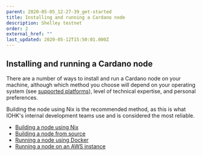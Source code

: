 ```yaml
---
parent: 2020-05-05_12-27-39_get-started
title: Installing and running a Cardano node
description: Shelley testnet
order: 2
external_href: ""
last_updated: 2020-05-12T15:50:01.000Z
---
```

## Installing and running a Cardano node

There are a number of ways to install and run a Cardano node on your machine, although which method you choose will depend on your operating system (see [supported platforms](/shelley-haskell/about/supported-platforms/)), level of technical expertise, and personal preferences.

Building the node using Nix is the recommended method, as this is what IOHK's internal development teams use and is considered the most reliable.

- [Building a node using Nix](/shelley-haskell/get-started/installing-and-running-the-cardano-node/building-the-node-using-nix/)
- [Building a node from source](/shelley-haskell/get-started/installing-and-running-the-cardano-node/building-the-node-from-source/)
- [Running a node using Docker](/shelley-haskell/get-started/installing-and-running-the-cardano-node/running-the-node-using-docker/)
- [Running a node on an AWS instance](/shelley-haskell/get-started/installing-and-running-the-cardano-node/running-the-node-on-an-aws-instance/)
